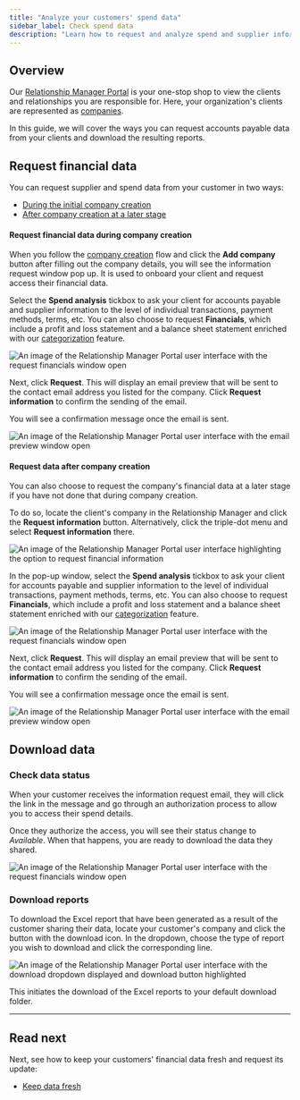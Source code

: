 ```yaml
---
title: "Analyze your customers' spend data"
sidebar_label: Check spend data
description: "Learn how to request and analyze spend and supplier information from your customer"
---
```


## Overview

Our [Relationship Manager Portal](https://relationships.codat.io/) is your one-stop shop to view the clients and relationships you are responsible for. Here, your organization's clients are represented as [companies](../../terms/company). 

In this guide, we will cover the ways you can request accounts payable data from your clients and download the resulting reports. 

## Request financial data

You can request supplier and spend data from your customer in two ways:

- [During the initial company creation](/supplier-enablement/guides/analyze-spend#request-financial-data-during-company-creation)
- [After company creation at a later stage](/supplier-enablement/guides/analyze-spend#request-financial-data-after-company-creation)

#### Request financial data during company creation

When you follow the [company creation](/supplier-enablement/guides/manage-relationships#add-a-new-company) flow and click the **Add company** button after filling out the company details, you will see the information request window pop up. It is used to onboard your client and request access their financial data. 

Select the **Spend analysis** tickbox to ask your client for accounts payable and supplier information to the level of individual transactions, payment methods, terms, etc. You can also choose to request **Financials**, which include a profit and loss statement and a balance sheet statement enriched with our [categorization](/lending/features/financial-statements-overview#categorized-financial-accounts) feature.

![An image of the Relationship Manager Portal user interface with the request financials window open](/img/supplier-enablement/0064-se-rm-portal-financials-request.png)

Next, click **Request**. This will display an email preview that will be sent to the contact email address you listed for the company. Click **Request information** to confirm the sending of the email. 

You will see a confirmation message once the email is sent.

![An image of the Relationship Manager Portal user interface with the email preview window open](/img/supplier-enablement/0065-se-rm-portal-email-preview.png)

#### Request data after company creation

You can also choose to request the company's financial data at a later stage if you have not done that during company creation. 

To do so, locate the client's company in the Relationship Manager and click the **Request information** button. Alternatively, click the triple-dot menu and select **Request information** there.

![An image of the Relationship Manager Portal user interface highlighting the option to request financial information](/img/supplier-enablement/0066-se-rm-portal-request-data.png)

In the pop-up window, select the **Spend analysis** tickbox to ask your client for accounts payable and supplier information to the level of individual transactions, payment methods, terms, etc. You can also choose to request **Financials**, which include a profit and loss statement and a balance sheet statement enriched with our [categorization](/lending/features/financial-statements-overview#categorized-financial-accounts) feature.

![An image of the Relationship Manager Portal user interface with the request financials window open](/img/supplier-enablement/0064-se-rm-portal-financials-request.png)

Next, click **Request**. This will display an email preview that will be sent to the contact email address you listed for the company. Click **Request information** to confirm the sending of the email. 

You will see a confirmation message once the email is sent.

![An image of the Relationship Manager Portal user interface with the email preview window open](/img/supplier-enablement/0065-se-rm-portal-email-preview.png)

## Download data

### Check data status

When your customer receives the information request email, they will click the link in the message and go through an authorization process to allow you to access their spend details. 

Once they authorize the access, you will see their status change to _Available_. When that happens, you are ready to download the data they shared.

![An image of the Relationship Manager Portal user interface with the request financials window open](/img/supplier-enablement/0067-se-rm-portal-status-available.png)

### Download reports

To download the Excel report that have been generated as a result of the customer sharing their data, locate your customer's company and click the button with the download icon. In the dropdown, choose the type of report you wish to download and click the corresponding line.

![An image of the Relationship Manager Portal user interface with the download dropdown displayed and download button highlighted](/img/supplier-enablement/0068-se-rm-portal-download-reports.png)

This initiates the download of the Excel reports to your default download folder. 

---

## Read next

Next, see how to keep your customers' financial data fresh and request its update:

- [Keep data fresh](/supplier-enablement/guides/refresh-data)
